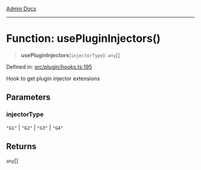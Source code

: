 [Admin Docs](/)

***

# Function: usePluginInjectors()

> **usePluginInjectors**(`injectorType`): `any`[]

Defined in: [src/plugin/hooks.ts:195](https://github.com/PalisadoesFoundation/talawa-admin/blob/main/src/plugin/hooks.ts#L195)

Hook to get plugin injector extensions

## Parameters

### injectorType

`"G1"` | `"G2"` | `"G3"` | `"G4"`

## Returns

`any`[]
